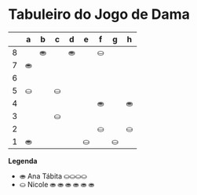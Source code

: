 # Tabuleiro do Jogo de Dama

|   | a | b | c | d | e | f | g | h |
|---|---|---|---|---|---|---|---|---|
| 8 |   | ⛂ |   | ⛂ |   | ⛀ |   |  |
| 7 | ⛂ |   |   |   |   |   |   |   |
| 6 |   |   |   |   |   | |   |   |
| 5 | ⛀ |   | ⛀ |   |   |   |   |   |
| 4 |   |   |   |   |   | ⛂  |   | ⛂ |
| 3 |   |   | ⛀ |    |   |   |   |   |
| 2 |    |   |   |   |   | ⛀ |   | ⛀ |
| 1 | ⛂  |   |   |   | ⛀ |   | ⛀ |   |

**Legenda**

- ⛂  Ana Tábita ⛀⛀⛀⛀
- ⛀  Nicole ⛂ ⛂ ⛂ ⛂ ⛂ ⛂